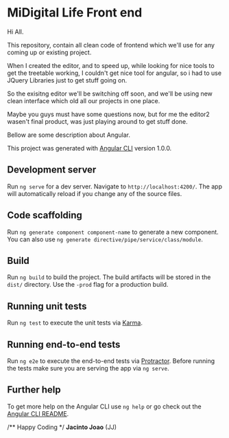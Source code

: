 # MiDigital Life Front end

Hi All.

This repository, contain all clean code of frontend which we'll use for any coming up or existing project.

When I created the editor, and to speed up, while looking for nice tools to get the treetable working, I couldn't get nice tool for angular, so i had to use JQuery Libraries just to get stuff going on.

So the exisitng editor we'll be switching off soon, and we'll be using new clean interface which old all our projects in one place.

Maybe you guys must have some questions now, but for me the editor2 wasen't final product, was just playing around to get stuff done.

Bellow are some description about Angular.

This project was generated with [Angular CLI](https://github.com/angular/angular-cli) version 1.0.0.

## Development server

Run `ng serve` for a dev server. Navigate to `http://localhost:4200/`. The app will automatically reload if you change any of the source files.

## Code scaffolding

Run `ng generate component component-name` to generate a new component. You can also use `ng generate directive/pipe/service/class/module`.

## Build

Run `ng build` to build the project. The build artifacts will be stored in the `dist/` directory. Use the `-prod` flag for a production build.

## Running unit tests

Run `ng test` to execute the unit tests via [Karma](https://karma-runner.github.io).

## Running end-to-end tests

Run `ng e2e` to execute the end-to-end tests via [Protractor](http://www.protractortest.org/).
Before running the tests make sure you are serving the app via `ng serve`.

## Further help

To get more help on the Angular CLI use `ng help` or go check out the [Angular CLI README](https://github.com/angular/angular-cli/blob/master/README.md).

/** Happy Coding */
**Jacinto Joao** (JJ)
